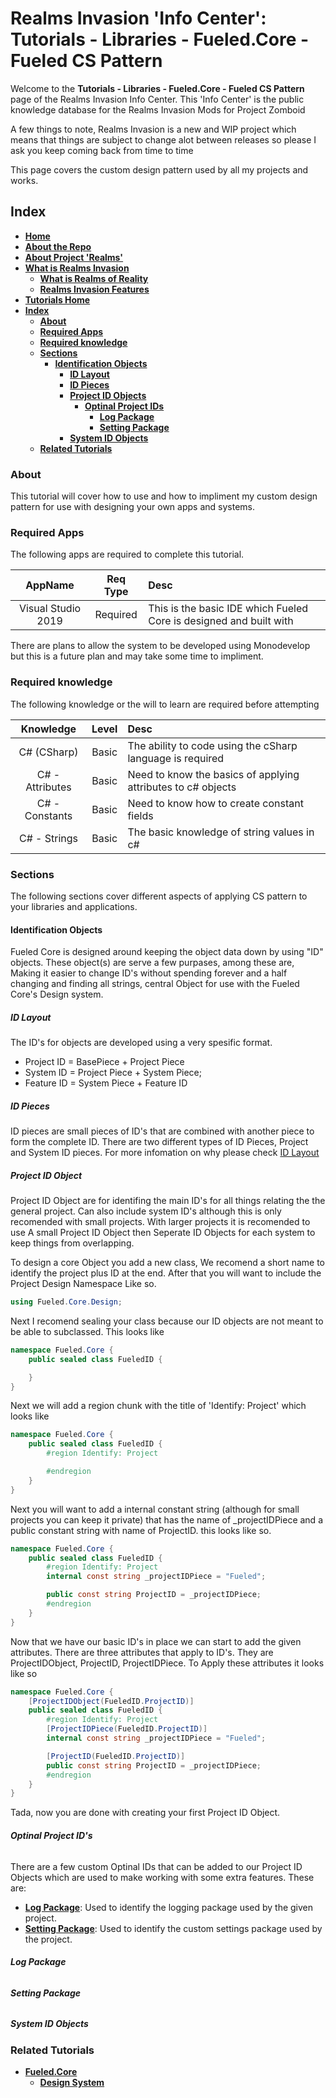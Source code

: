 # Realms Invasion 'Info Center': **Tutorials - Libraries - Fueled.Core - Fueled CS Pattern**

Welcome to the **Tutorials - Libraries - Fueled.Core - Fueled CS Pattern** page of the Realms Invasion Info Center. 
This 'Info Center' is the public knowledge database for the Realms Invasion Mods for Project Zomboid

A few things to note, 
Realms Invasion is a new and WIP project which means that things are subject to change alot between releases so please I ask you keep coming back from time to time

This page covers the custom design pattern used by all my projects and works.

## **Index**
- [**Home**](https://github.com/FueledByOCHD/Realms-Invasion-Info-Center/blob/develop/README.md)
- [**About the Repo**](https://github.com/FueledByOCHD/Realms-Invasion-Info-Center/blob/develop/README.md#about-the-repo)
- [**About Project 'Realms'**](https://github.com/FueledByOCHD/Realms-Invasion-Info-Center/blob/develop/AboutProjectRealms.md)
- [**What is Realms Invasion**](https://github.com/FueledByOCHD/Realms-Invasion-Info-Center/blob/develop/README.md#what-is-realms-invasion)
    - [**What is Realms of Reality**](https://github.com/FueledByOCHD/Realms-Invasion-Info-Center/blob/develop/AboutRealmsOfReality.md)
    - [**Realms Invasion Features**](https://github.com/FueledByOCHD/Realms-Invasion-Info-Center/blob/develop/README.md#realms-invasion-features)
- [**Tutorials Home**](https://github.com/FueledByOCHD/Realms-Invasion-Info-Center/blob/develop/Tutorials/TutorialsHome.md)
- [**Index**](https://github.com/FueledByOCHD/Realms-Invasion-Info-Center/blob/develop/Tutorials/FueledCSDesignPattern.md#index)
    - [**About**](https://github.com/FueledByOCHD/Realms-Invasion-Info-Center/blob/develop/Tutorials/FueledCSDesignPattern.md#about)
    - [**Required Apps**](https://github.com/FueledByOCHD/Realms-Invasion-Info-Center/blob/develop/Tutorials/FueledCSDesignPattern.md#required-apps)
    - [**Required knowledge**](https://github.com/FueledByOCHD/Realms-Invasion-Info-Center/blob/develop/Tutorials/FueledCSDesignPattern.md#required-knowledge)
    - [**Sections**](https://github.com/FueledByOCHD/Realms-Invasion-Info-Center/blob/develop/Tutorials/FueledCSDesignPattern.md#sections)
        - [**Identification Objects**](https://github.com/FueledByOCHD/Realms-Invasion-Info-Center/blob/develop/Tutorials/FueledCSDesignPattern.md#identification-objects)
            - [**ID Layout**](https://github.com/FueledByOCHD/Realms-Invasion-Info-Center/blob/develop/Tutorials/FueledCSDesignPattern.md#id-layout)
            - [**ID Pieces**](https://github.com/FueledByOCHD/Realms-Invasion-Info-Center/blob/develop/Tutorials/FueledCSDesignPattern.md#id-pieces)
            - [**Project ID Objects**](https://github.com/FueledByOCHD/Realms-Invasion-Info-Center/blob/develop/Tutorials/FueledCSDesignPattern.md#project-id-objects)
                - [**Optinal Project IDs**](https://github.com/FueledByOCHD/Realms-Invasion-Info-Center/blob/develop/Tutorials/FueledCSDesignPattern.md#optinal-project-ids)
                    - [**Log Package**](https://github.com/FueledByOCHD/Realms-Invasion-Info-Center/blob/develop/Tutorials/FueledCSDesignPattern.md#log-package)
                    - [**Setting Package**](https://github.com/FueledByOCHD/Realms-Invasion-Info-Center/blob/develop/Tutorials/FueledCSDesignPattern.md#setting-package)
            - [**System ID Objects**](https://github.com/FueledByOCHD/Realms-Invasion-Info-Center/blob/develop/Tutorials/FueledCSDesignPattern.md#system-id-objects)
    - [**Related Tutorials**](https://github.com/FueledByOCHD/Realms-Invasion-Info-Center/blob/develop/Tutorials/FueledCSDesignPattern.md#related-tutorials)

### **About**

This tutorial will cover how to use and how to impliment my custom design pattern for use with designing your own apps and systems.

### **Required Apps**

The following apps are required to complete this tutorial.

|**AppName**|**Req Type**|**Desc**|
|:---:|:---:|:---|
|Visual Studio 2019|Required|This is the basic IDE which Fueled Core is designed and built with|

There are plans to allow the system to be developed using Monodevelop but this is a future plan and may take some time to impliment.

### **Required knowledge**

The following knowledge or the will to learn are required before attempting

|**Knowledge**|**Level**|**Desc**|
|:---:|:---:|:---|
|C# (CSharp)|Basic|The ability to code using the cSharp language is required|
|C# - Attributes|Basic|Need to know the basics of applying attributes to c# objects|
|C# - Constants|Basic|Need to know how to create constant fields|
|C# - Strings|Basic|The basic knowledge of string values in c#|


### **Sections**

The following sections cover different aspects of applying CS pattern to your libraries and applications.

#### **Identification Objects**

Fueled Core is designed around keeping the object data down by using "ID" objects. These object(s) are serve a few purpases, among these are, Making it easier to change ID's without spending forever and a half changing and finding all strings, central Object for use with the Fueled Core's Design system.

##### **ID Layout**

The ID's for objects are developed using a very spesific format.
- Project ID = BasePiece + Project Piece
- System ID = Project Piece + System Piece;
- Feature ID = System Piece + Feature ID

##### **ID Pieces**

ID pieces are small pieces of ID's that are combined with another piece to form the complete ID. There are two different types of ID Pieces, Project and System ID pieces. For more infomation on why please check [ID Layout](https://github.com/FueledByOCHD/Realms-Invasion-Info-Center/blob/develop/Tutorials/FueledCSDesignPattern.md#id-layout)

##### **Project ID Object**

Project ID Object are for identifing the main ID's for all things relating the the general project. Can also include system ID's although this is only recomended with small projects. With larger projects it is recomended to use A small Project ID Object then Seperate ID Objects for each system to keep things from overlapping.

To design a core Object you add a new class, We recomend a short name to identify the project plus ID at the end. After that you will want to include the Project Design Namespace Like so.

```cs
using Fueled.Core.Design;
```

Next I recomend sealing your class because our ID objects are not meant to be able to subclassed. This looks like
```cs
namespace Fueled.Core {
    public sealed class FueledID {

    }
}
```

Next we will add a region chunk with the title of 'Identify: Project' which looks like

```cs
namespace Fueled.Core {
    public sealed class FueledID {
        #region Identify: Project

        #endregion
    }
}
```

Next you will want to add a internal constant string (although for small projects you can keep it private) that has the name of _projectIDPiece and a public constant string with name of ProjectID. this looks like so.


```cs
namespace Fueled.Core {
    public sealed class FueledID {
        #region Identify: Project
        internal const string _projectIDPiece = "Fueled";

        public const string ProjectID = _projectIDPiece;
        #endregion
    }
}
```

Now that we have our basic ID's in place we can start to add the given attributes. There are three attributes that apply to ID's. They are ProjectIDObject, ProjectID, ProjectIDPiece. To Apply these attributes it looks like so

```cs
namespace Fueled.Core {
    [ProjectIDObject(FueledID.ProjectID)]
    public sealed class FueledID {
        #region Identify: Project
        [ProjectIDPiece(FueledID.ProjectID)]
        internal const string _projectIDPiece = "Fueled";

        [ProjectID(FueledID.ProjectID)]
        public const string ProjectID = _projectIDPiece;
        #endregion
    }
}
```

Tada, now you are done with creating your first Project ID Object.

###### **Optinal Project ID's**

There are a few custom Optinal IDs that can be added to our Project ID Objects which are used to make working with some extra features. These are:
- [**Log Package**](https://github.com/FueledByOCHD/Realms-Invasion-Info-Center/blob/develop/Tutorials/FueledCSDesignPattern.md#log-package): Used to identify the logging package used by the given project.
- [**Setting Package**](https://github.com/FueledByOCHD/Realms-Invasion-Info-Center/blob/develop/Tutorials/FueledCSDesignPattern.md#setting-package): Used to identify the custom settings package used by the project.

###### **Log Package**

###### **Setting Package**

##### **System ID Objects**


### **Related Tutorials**

- [**Fueled.Core**]()
    - [**Design System**]()
